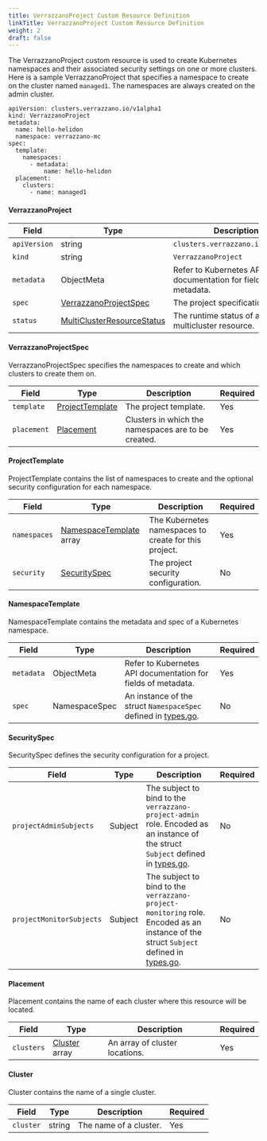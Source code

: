 ```yaml
---
title: VerrazzanoProject Custom Resource Definition
linkTitle: VerrazzanoProject Custom Resource Definition
weight: 2
draft: false
---
```

The VerrazzanoProject custom resource is used to create Kubernetes namespaces and their associated security settings on one or more clusters.  Here is a sample VerrazzanoProject that specifies a namespace to create on the cluster named `managed1`.  The namespaces are always created on the admin cluster.

```
apiVersion: clusters.verrazzano.io/v1alpha1
kind: VerrazzanoProject
metadata:
  name: hello-helidon
  namespace: verrazzano-mc
spec:
  template:
    namespaces:
      - metadata:
          name: hello-helidon
  placement:
    clusters:
      - name: managed1
```

#### VerrazzanoProject

| Field | Type | Description | Required
| --- | --- | --- | --- |
| `apiVersion` | string | `clusters.verrazzano.io/v1alpha1` | Yes |
| `kind` | string | `VerrazzanoProject` |  Yes |
| `metadata` | ObjectMeta | Refer to Kubernetes API documentation for fields of metadata. |  Yes |
| `spec` |  [VerrazzanoProjectSpec](#verrazzanoprojectspec) | The project specification. |  Yes |
| `status` | [MultiClusterResourceStatus](../multiclusterresourcestatus) | The runtime status of a multicluster resource. | No |

#### VerrazzanoProjectSpec
VerrazzanoProjectSpec specifies the namespaces to create and which clusters to create them on.

| Field | Type | Description | Required
| --- | --- | --- | --- |
| `template` | [ProjectTemplate](#projecttemplate) | The project template. | Yes |
| `placement` | [Placement](#placement) | Clusters in which the namespaces are to be created. | Yes |

#### ProjectTemplate
ProjectTemplate contains the list of namespaces to create and the optional security configuration for each namespace.

| Field | Type | Description | Required
| --- | --- | --- | --- |
| `namespaces` | [NamespaceTemplate](#namespacetemplate) array | The Kubernetes namespaces to create for this project. | Yes |
| `security` | [SecuritySpec](#securityspec) | The project security configuration. | No |

#### NamespaceTemplate
NamespaceTemplate contains the metadata and spec of a Kubernetes namespace.

| Field | Type | Description | Required
| --- | --- | --- | --- |
| `metadata` | ObjectMeta | Refer to Kubernetes API documentation for fields of metadata. |  Yes |
| `spec` | NamespaceSpec | An instance of the struct `NamespaceSpec` defined in [types.go](https://github.com/kubernetes/api/blob/master/core/v1/types.go). | No |

#### SecuritySpec
SecuritySpec defines the security configuration for a project.

| Field | Type | Description | Required
| --- | --- | --- | --- |
| `projectAdminSubjects` | Subject | The subject to bind to the `verrazzano-project-admin` role. Encoded as an instance of the struct `Subject` defined in [types.go](https://github.com/kubernetes/api/blob/master/rbac/v1/types.go). | No |
| `projectMonitorSubjects` | Subject | The subject to bind to the `verrazzano-project-monitoring` role. Encoded as an instance of the struct `Subject` defined in [types.go](https://github.com/kubernetes/api/blob/master/rbac/v1/types.go). | No |


#### Placement
Placement contains the name of each cluster where this resource will be located.

| Field | Type | Description | Required
| --- | --- | --- | --- |
| `clusters` | [Cluster](#cluster) array | An array of cluster locations. | Yes |

#### Cluster
Cluster contains the name of a single cluster.

Field | Type | Description | Required
| --- | --- | --- | --- |
| `cluster` | string | The name of a cluster. | Yes |